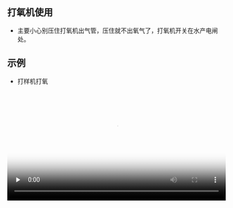 ## 打氧机使用

* 主要小心别压住打氧机出气管，压住就不出氧气了，打氧机开关在水产电闸处。

## 示例

* 打样机打氧

<video id="video" width=100%  controls="" preload="none" poster="https://gitee.com/GaloisFields/WORKFLOWS4COMPANY/raw/master/resources/pic/logo/视频封面1.png"><source id="mp4" src="https://gitee.com/GaloisFields/WORKFLOWS4COMPANY/raw/master/resources/pic/equipment/打氧机打氧.mp4" type="video/mp4"></videos>
